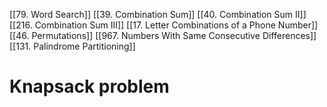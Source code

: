 
[[79. Word Search]]
[[39. Combination Sum]]
[[40. Combination Sum II]]
[[216. Combination Sum III]]
[[17. Letter Combinations of a Phone Number]]
[[46. Permutations]]
[[967. Numbers With Same Consecutive Differences]]
[[131. Palindrome Partitioning]]

# Knapsack problem

